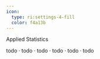 ```yaml
---
icon:
  type: ri:settings-4-fill
  color: f4a13b
---
```

Applied Statistics

todo · todo · todo · todo · todo · todo